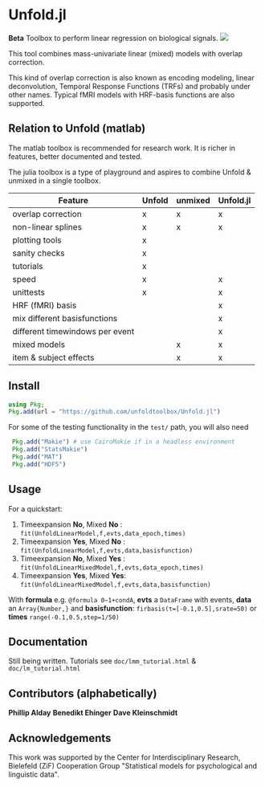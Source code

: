 # Unfold.jl

**Beta** Toolbox to perform linear regression on biological signals. ![](https://github.com/unfoldtoolbox/Unfold.jl/workflows/CI/badge.svg)

This tool combines mass-univariate linear (mixed) models with overlap correction.

This kind of overlap correction is also known as encoding modeling, linear deconvolution, Temporal Response Functions (TRFs) and probably under other names. Typical fMRI models with HRF-basis functions are also supported.

## Relation to Unfold (matlab)
The matlab toolbox is recommended for research work. It is richer in features, better documented and tested.

The julia toolbox is a type of playground and aspires to combine Unfold & unmixed in a single toolbox.


| Feature                 | Unfold | unmixed | Unfold.jl |
|-------------------------|--------|---------|-----------|
| overlap correction      | x      | x       | x         |
| non-linear splines      | x      | x       | x         |
| plotting tools          | x      |         |           |
| sanity checks           | x      |         |           |
| tutorials               | x      |         |           |
| speed                   | x      |         | x         |
| unittests               | x      |         | x         |
| HRF (fMRI) basis        |        |         | x         |
| mix different basisfunctions      |        |         | x         |
| different timewindows per event   |        |         | x         |
| mixed models            |        | x       | x         |
| item & subject effects  |        | x       | x         |

## Install
```julia
using Pkg;
Pkg.add(url = "https://github.com/unfoldtoolbox/Unfold.jl")
```

For some of the testing functionality in the `test/` path, you will also need

```julia
 Pkg.add("Makie") # use CairoMakie if in a headless environment
 Pkg.add("StatsMakie")
 Pkg.add("MAT")
 Pkg.add("HDF5")
```

## Usage
For a quickstart:

1. Timeexpansion **No**, Mixed **No**  : `fit(UnfoldLinearModel,f,evts,data_epoch,times)`
1. Timeexpansion **Yes**, Mixed **No** : `fit(UnfoldLinearModel,f,evts,data,basisfunction)`
1. Timeexpansion **No**, Mixed **Yes** : `fit(UnfoldLinearMixedModel,f,evts,data_epoch,times)`
1. Timeexpansion **Yes**, Mixed **Yes**: `fit(UnfoldLinearMixedModel,f,evts,data,basisfunction)`

With **formula** e.g. `@formula 0~1+condA`, **evts** a `DataFrame` with events, **data** an `Array{Number,}` and  **basisfunction**: `firbasis(τ=[-0.1,0.5],srate=50)` or **times** `range(-0.1,0.5,step=1/50)`


## Documentation
Still being written. Tutorials see `doc/lmm_tutorial.html` & `doc/lm_tutorial.html`


## Contributors (alphabetically)
**Phillip Alday**
**Benedikt Ehinger**
**Dave Kleinschmidt**

## Acknowledgements
This work was supported by the Center for Interdisciplinary Research, Bielefeld (ZiF) Cooperation Group "Statistical models for psychological and linguistic data".
